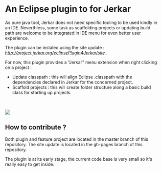 # An Eclipse plugin to for Jerkar

As pure java tool, Jerkar does not need specific tooling to be used kindly in an IDE. Neverthless, some task as scaffolding projects or updating build path are welcome to be integrated in IDE menu for even better user experience.

The plugin can be instaled using the site update : <i>http://project.jerkar.org/eclipsePlugin4Jerkar/site</i> .

For now, this plugin provides a "Jerkar" menu extension when right clicking on a project :

* Update classpath : this will align Eclipse .classpath with the dependencies declared in Jerkar for the concerned project.
* Scaffold projects : this will create folder structure along a basic build class for starting up projects. 

<br/>
<br/>


<img src="http://project.jerkar.org/eclipsePlugin4Jerkar/img/screenshot.png"/>


## How to contribute ?

Both plugin and feature project are located in the master branch of this repository.
The site update is located in the gh-pages branch of this repository.

The plugin is at its early stage, the current code base is very small so it's really easy to get inside.

